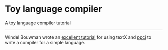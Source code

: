 # Toy language compiler

A toy language compiler tutorial

---

Windel Bouwman wrote an [excellent
tutorial](https://ppci.readthedocs.io/en/latest/howto/toy.html) for using textX
and [ppci](https://ppci.readthedocs.io/en/latest/) to write a
compiler for a simple language.



